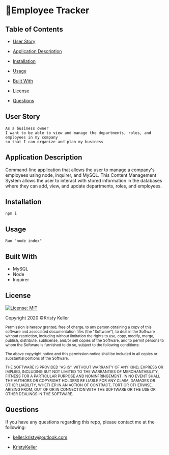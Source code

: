 # 📇Employee Tracker

## Table of Contents

* [User Story](#user-story)

* [Application Description](#application-description)

* [Installation](#installation)

* [Usage](#usage)

* [Built With](#built-with)

* [License](#license)

* [Questions](#questions)

## User Story
```
As a business owner
I want to be able to view and manage the departments, roles, and employees in my company
so that I can organize and plan my business

```
## Application Description
Command-line application that allows the user to manage a company's employees using node, inquirer, and MySQL. This Content Management System allows the user to interact with stored information in the databases where they can add, view, and update departments, roles, and employees.


## Installation
```
npm i
```

## Usage
```
Run "node index"
```

## Built With
* MySQL
* Node
* Inquirer

## License
[![License: MIT](https://img.shields.io/badge/License-MIT-yellow.svg)](https://opensource.org/licenses/MIT)

Copyright 2020 ©Kristy Keller

<sup>Permission is hereby granted, free of charge, to any person obtaining a copy of this software and associated documentation files (the "Software"), to deal in the Software without restriction, including without limitation the rights to use, copy, modify, merge, publish, distribute, sublicense, and/or sell copies of the Software, and to permit persons to whom the Software is furnished to do so, subject to the following conditions:
  
<sup>The above copyright notice and this permission notice shall be included in all copies or substantial portions of the Software.
  
<sup>THE SOFTWARE IS PROVIDED "AS IS", WITHOUT WARRANTY OF ANY KIND, EXPRESS OR IMPLIED, INCLUDING BUT NOT LIMITED TO THE WARRANTIES OF MERCHANTABILITY, FITNESS FOR A PARTICULAR PURPOSE AND NONINFRINGEMENT. IN NO EVENT SHALL THE AUTHORS OR COPYRIGHT HOLDERS BE LIABLE FOR ANY CLAIM, DAMAGES OR OTHER LIABILITY, WHETHER IN AN ACTION OF CONTRACT, TORT OR OTHERWISE, ARISING FROM, OUT OF OR IN CONNECTION WITH THE SOFTWARE OR THE USE OR OTHER DEALINGS IN THE SOFTWARE.
  
## Questions

If you have any questions regarding this repo, please contact me at the following:

* <keller.kristy@outlook.com>

* [KristyKeller](https://github.com/KristyKeller)


